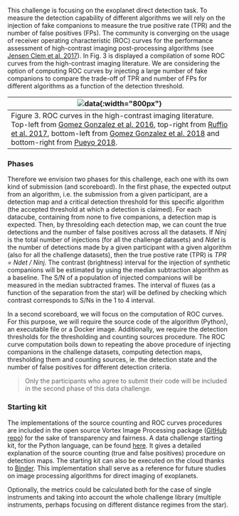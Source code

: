 This challenge is focusing on the exoplanet direct detection task. To measure the detection capability of different algorithms we will rely on the injection of fake companions to measure the true positive rate (TPR) and the number of false positives (FPs). The community is converging on the usage of receiver operating characteristic (ROC) curves for the performance assessment of high-contrast imaging post-processing algorithms (see [Jensen Clem et al. 2017](https://arxiv.org/abs/1711.01215)). In Fig. 3 is displayed a compilation of some ROC curves from the high-contrast imaging literature. We are considering the option of computing ROC curves by injecting a large number of fake companions to compare the trade-off of TPR and number of FPs for different algorithms as a function of the detection threshold.

| ![data](https://raw.githubusercontent.com/carlgogo/exoimaging_challenge/master/assets/images/challenge_fig3.001.png){:width="800px"} |
|---|
| Figure 3. ROC curves in the high-contrast imaging literature. Top-left from [Gomez Gonzalez et al. 2016](https://arxiv.org/abs/1602.08381), top-right from [Ruffio et al. 2017](https://arxiv.org/abs/1705.05477), bottom-left from [Gomez Gonzalez et al. 2018](https://arxiv.org/abs/1712.02841) and bottom-right from [Pueyo 2018](https://link.springer.com/referenceworkentry/10.1007/978-3-319-30648-3_10-1). |

### Phases

Therefore we envision two phases for this challenge, each one with its own kind of submission (and scoreboard). In the first phase, the expected output from an algorithm, i.e. the submission from a given participant, are a detection map and a critical detection threshold for this specific algorithm (the accepted threshold at which a detection is claimed). For each datacube, containing from none to five companions, a detection map is expected. Then, by thresolding each detection map, we can count the true detections and the number of false positives across all the datasets. If *Ninj* is the total number of injections (for all the challenge datasets) and *Ndet* is the number of detections made by a given participant with a given algorithm (also for all the challenge datasets), then the true postive rate (TPR) is *TPR = Ndet / Ninj*. The contrast (brightness) interval for the injection of synthetic companions will be estimated by using the median subtraction algorithm as a baseline. The S/N of a population of injected companions will be measured in the median subtracted frames. The interval of fluxes (as a function of the separation from the star) will be defined by checking which contrast corresponds to S/Ns in the 1 to 4 interval.   

In a second scoreboard, we will focus on the computation of ROC curves. For this purpose, we will require the source code of the algorithm (Python), an executable file or a Docker image. Additionally, we require the detection thresholds for the thresholding and counting sources procedure. The ROC curve computation boils down to repeating the above procedure of injecting companions in the challenge datasets, computing detection maps, thresholding them and counting sources, ie. the detection state and the number of false positives for different detection criteria. 

> Only the participants who agree to submit their code will be included in the second phase of this data challenge.  

### Starting kit

The implementations of the source counting and ROC curves procedures are included in the open source Vortex Image Processing package ([GitHub repo](https://github.com/vortex-exoplanet/VIP)) for the sake of transparency and fairness. A data challenge starting kit, for the Python language, can be found [here](https://github.com/carlgogo/exoimaging_challenge_extras). It gives a detailed explanation of the source counting (true and false positives) procedure on detection maps. The starting kit can also be executed on the cloud thanks to [Binder](https://mybinder.org/v2/gh/carlgogo/exoimaging_challenge_extras/master). This implementation shall serve as a reference for future studies on image processing algorithms for direct imaging of exoplanets.

Optionally, the metrics could be calculated both for the case of single instruments and taking into account the whole challenge library (multiple instruments, perhaps focusing on different distance regimes from the star).

